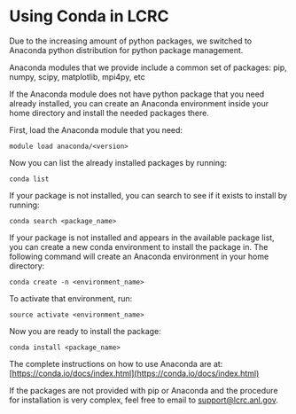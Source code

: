 # Using Conda in LCRC

Due to the increasing amount of python packages, we switched to Anaconda python distribution for python package management.

Anaconda modules that we provide include a common set of packages: pip, numpy, scipy, matplotlib, mpi4py, etc

If the Anaconda module does not have python package that you need already installed, you can create an Anaconda environment inside your home directory and install the needed packages there.

First, load the Anaconda module that you need:

```console
module load anaconda/<version>
```

Now you can list the already installed packages by running:

```console
conda list
```

If your package is not installed, you can search to see if it exists to install by running:

```console
conda search <package_name>
```

If your package is not installed and appears in the available package list, you can create a new conda environment to install the package in. The following command will create an Anaconda environment in your home directory:

```console
conda create -n <environment_name>
```

To activate that environment, run:

```conosle
source activate <environment_name>
```

Now you are ready to install the package:

```console
conda install <package_name>
```

The complete instructions on how to use Anaconda are at:
[https://conda.io/docs/index.html](https://conda.io/docs/index.html)

If the packages are not provided with pip or Anaconda and the procedure for installation is very complex, feel free to email to [support@lcrc.anl.gov](mailto:support@lcrc.anl.gov).
